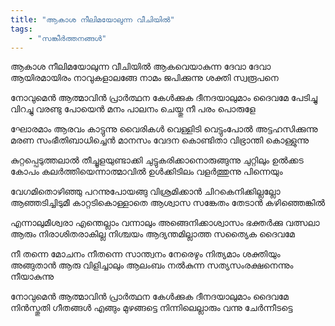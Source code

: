```yaml
---
title: "ആകാശ നീലിമയോലുന്ന വീചിയില്‍"
tags:
    - "സങ്കീർത്തനങ്ങൾ"
---
```

ആകാശ നീലിമയോലുന്ന വീചിയില്‍
ആകവെയാകുന്ന ദേവാ ദേവാ
ആയിരമായിരം നാവുകളാലങ്ങേ
നാമം ജപിക്കുന്നു ശക്തി സ്വരൂപനെ

നോവുമെന്‍ ആത്മാവിന്‍ പ്രാര്‍ത്ഥന കേള്‍ക്കുക
ദീനദയാലുമാം ദൈവമേ
പേടിച്ചു വിറച്ചു വരണ്ടു പോയെന്‍ മനം
പാലനം ചെയ്തു നീ പരം പൊരുളേ

ഘോരമാം ആരവം കാട്ടുന്നു വൈരികള്‍
വെള്ളിടി വെട്ടുംപോല്‍ അട്ടഹസിക്കുന്നു
മരണ സംഭീതിബാധിച്ചെന്‍ മാനസം
വേദന കൊണ്ടിതാ വിഭ്രാന്തി കൊള്ളുന്നു

കുറ്റപ്പെടുത്തലാല്‍ തീച്ചൂളയുണ്ടാക്കി
ചുട്ടുകരിക്കാനൊരുങ്ങുന്നു ചുറ്റിലും
ഉല്‍ക്കട കോപം കലര്‍ത്തിയെന്നാത്മാവില്‍
ഉള്‍ക്കിടിലം വളര്‍ത്തുന്നു പിന്നെയും

വേഗമിതൊഴിഞ്ഞു പറന്നുപോയങ്ങു
വിശ്രമിക്കാന്‍ ചിറകെനിക്കില്ലല്ലോ
ആഞ്ഞടിച്ചിടുമീ കാറ്റടികൊള്ളാതെ
ആശ്വാസ സങ്കേതം തേടാന്‍ കഴിഞ്ഞെങ്കിൽ

എന്നാലുമീശ്വരാ എന്തെല്ലാം വന്നാലും
അങ്ങെനിക്കാശ്വാസം ഭക്തര്‍ക്കു വത്സലാ
ആരും നിരാശിതരാകില്ല നിശ്ചയം
ആദ്യന്തമില്ലാത്ത സത്യൈക ദൈവമേ

നീ തന്നെ മോചനം നീതന്നെ സാന്ത്വനം
നേരെഴും നിത്യമാം ശക്തിയും അങ്ങുതാൻ
ആരു വിളിച്ചാലും ആലംബം നല്‍കുന്ന
സത്യസംരക്ഷനെന്നും നീയാകുന്നു

നോവുമെന്‍ ആത്മാവിന്‍ പ്രാര്‍ത്ഥന കേൾക്കുക
ദീനദയാലുമാം ദൈവമേ
നിന്‍സ്തുതി ഗീതങ്ങള്‍ എങ്ങും മുഴങ്ങട്ടെ
നിന്നിലെല്ലാരും വന്നു ചേര്‍ന്നീടട്ടെ
